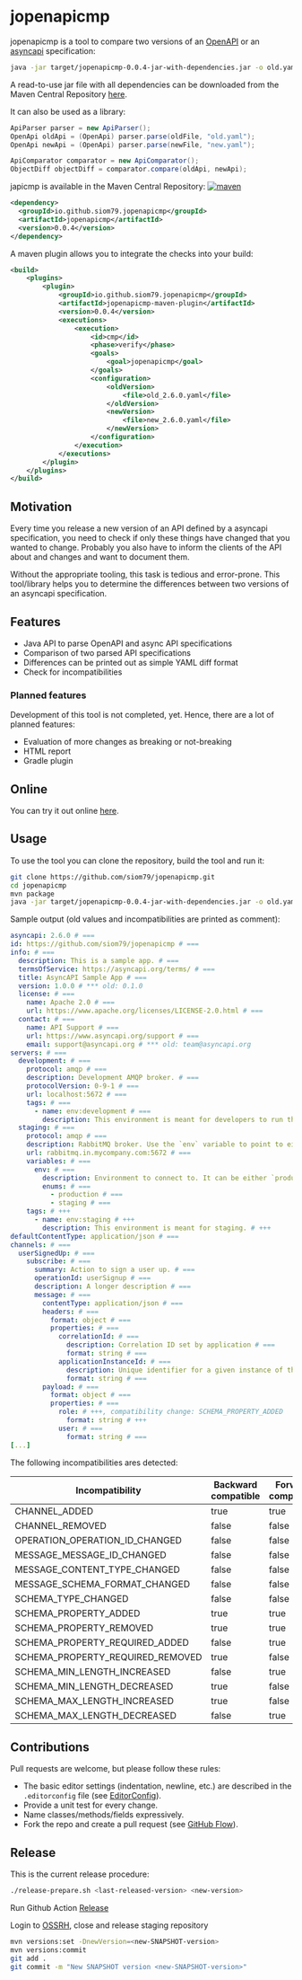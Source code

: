 # jopenapicmp

jopenapicmp is a tool to compare two versions of an [OpenAPI](https://swagger.io/specification/) or 
an [asyncapi](https://www.asyncapi.com/) specification:

```bash
java -jar target/jopenapicmp-0.0.4-jar-with-dependencies.jar -o old.yaml -n new.yaml
```
A read-to-use jar file with all dependencies can be downloaded from the Maven Central Repository [here](https://repo1.maven.org/maven2/io/github/siom79/jopenapicmp/jopenapicmp/0.0.4/jopenapicmp-0.0.4-jar-with-dependencies.jar).

It can also be used as a library:
```java
ApiParser parser = new ApiParser();
OpenApi oldApi = (OpenApi) parser.parse(oldFile, "old.yaml");
OpenApi newApi = (OpenApi) parser.parse(newFile, "new.yaml");

ApiComparator comparator = new ApiComparator();
ObjectDiff objectDiff = comparator.compare(oldApi, newApi);
```
japicmp is available in the Maven Central Repository:
[![maven](https://img.shields.io/maven-central/v/com.github.siom79.jopenapicmp/jopenapicmp.svg)](https://central.sonatype.com/artifact/com.github.siom79.jopenapicmp/jopenapicmp)
```xml
<dependency>
  <groupId>io.github.siom79.jopenapicmp</groupId>
  <artifactId>jopenapicmp</artifactId>
  <version>0.0.4</version>
</dependency>
```
A maven plugin allows you to integrate the checks into your build:
```xml
<build>
	<plugins>
		<plugin>
			<groupId>io.github.siom79.jopenapicmp</groupId>
			<artifactId>jopenapicmp-maven-plugin</artifactId>
			<version>0.0.4</version>
			<executions>
				<execution>
					<id>cmp</id>
					<phase>verify</phase>
					<goals>
						<goal>jopenapicmp</goal>
					</goals>
					<configuration>
						<oldVersion>
							<file>old_2.6.0.yaml</file>
						</oldVersion>
						<newVersion>
							<file>new_2.6.0.yaml</file>
						</newVersion>
					</configuration>
				</execution>
			</executions>
		</plugin>
	</plugins>
</build>
```

## Motivation

Every time you release a new version of an API defined by a asyncapi specification,
you need to check if only these things have changed that you wanted to change.
Probably you also have to inform the clients of the API about and changes and want
to document them.

Without the appropriate tooling, this task is tedious and error-prone.
This tool/library helps you to determine the differences between two versions of
an asyncapi specification.

## Features

- Java API to parse OpenAPI and async API specifications
- Comparison of two parsed API specifications
- Differences can be printed out as simple YAML diff format
- Check for incompatibilities

### Planned features

Development of this tool is not completed, yet. Hence, there are a lot of planned
features:

- Evaluation of more changes as breaking or not-breaking
- HTML report
- Gradle plugin

## Online

You can try it out online [here](https://www.japicmp.de/).

## Usage

To use the tool you can clone the repository, build the tool and run it:

```bash
git clone https://github.com/siom79/jopenapicmp.git
cd jopenapicmp
mvn package
java -jar target/jopenapicmp-0.0.4-jar-with-dependencies.jar -o old.yaml -n new.yaml
```

Sample output (old values and incompatibilities are printed as comment):

```yaml
asyncapi: 2.6.0 # ===
id: https://github.com/siom79/jopenapicmp # ===
info: # ===
  description: This is a sample app. # ===
  termsOfService: https://asyncapi.org/terms/ # ===
  title: AsyncAPI Sample App # ===
  version: 1.0.0 # *** old: 0.1.0
  license: # ===
    name: Apache 2.0 # ===
    url: https://www.apache.org/licenses/LICENSE-2.0.html # ===
  contact: # ===
    name: API Support # ===
    url: https://www.asyncapi.org/support # ===
    email: support@asyncapi.org # *** old: team@asyncapi.org
servers: # ===
  development: # ===
    protocol: amqp # ===
    description: Development AMQP broker. # ===
    protocolVersion: 0-9-1 # ===
    url: localhost:5672 # ===
    tags: # ===
      - name: env:development # ===
        description: This environment is meant for developers to run their own tests. # ===
  staging: # ===
    protocol: amqp # ===
    description: RabbitMQ broker. Use the `env` variable to point to either `production` or `staging`. # *** old: RabbitMQ broker. Use the `env` variable to point to either `production`.
    url: rabbitmq.in.mycompany.com:5672 # ===
    variables: # ===
      env: # ===
        description: Environment to connect to. It can be either `production` or `staging`. # ===
        enums: # ===
          - production # ===
          - staging # ===
    tags: # +++
      - name: env:staging # +++
        description: This environment is meant for staging. # +++
defaultContentType: application/json # ===
channels: # ===
  userSignedUp: # ===
    subscribe: # ===
      summary: Action to sign a user up. # ===
      operationId: userSignup # ===
      description: A longer description # ===
      message: # ===
        contentType: application/json # ===
        headers: # ===
          format: object # ===
          properties: # ===
            correlationId: # ===
              description: Correlation ID set by application # ===
              format: string # ===
            applicationInstanceId: # ===
              description: Unique identifier for a given instance of the publishing application # ===
              format: string # ===
        payload: # ===
          format: object # ===
          properties: # ===
            role: # +++, compatibility change: SCHEMA_PROPERTY_ADDED
              format: string # +++
            user: # ===
              format: string # ===
[...]
```

The following incompatibilities ares detected:

| Incompatibility                  | Backward compatible | Forward compatible |
|----------------------------------| ------------------- | ------------------ |
| CHANNEL_ADDED                    |true | true |
| CHANNEL_REMOVED                  |false | false |
| OPERATION_OPERATION_ID_CHANGED   |false | false |
| MESSAGE_MESSAGE_ID_CHANGED       |false | false |
| MESSAGE_CONTENT_TYPE_CHANGED     |false | false |
| MESSAGE_SCHEMA_FORMAT_CHANGED    |false | false |
| SCHEMA_TYPE_CHANGED              |false | false |
| SCHEMA_PROPERTY_ADDED            |true | true |
| SCHEMA_PROPERTY_REMOVED          |true | true |
| SCHEMA_PROPERTY_REQUIRED_ADDED   |false | true |
| SCHEMA_PROPERTY_REQUIRED_REMOVED |true | false |
| SCHEMA_MIN_LENGTH_INCREASED      |false|true|
| SCHEMA_MIN_LENGTH_DECREASED      |true | false |
| SCHEMA_MAX_LENGTH_INCREASED      |true | false |
| SCHEMA_MAX_LENGTH_DECREASED      |false|true|

## Contributions

Pull requests are welcome, but please follow these rules:

* The basic editor settings (indentation, newline, etc.) are described in the `.editorconfig` file (see [EditorConfig](http://editorconfig.org/)).
* Provide a unit test for every change.
* Name classes/methods/fields expressively.
* Fork the repo and create a pull request (see [GitHub Flow](https://guides.github.com/introduction/flow/index.html)).

## Release

This is the current release procedure:

```bash
./release-prepare.sh <last-released-version> <new-version>
```
Run Github Action [Release](https://github.com/siom79/jopenapicmp/actions/workflows/maven-publish-central.yml)

Login to [OSSRH](https://s01.oss.sonatype.org/#stagingRepositories), close and release staging repository
```bash
mvn versions:set -DnewVersion=<new-SNAPSHOT-version>
mvn versions:commit
git add .
git commit -m "New SNAPSHOT version <new-SNAPSHOT-version>"
```

